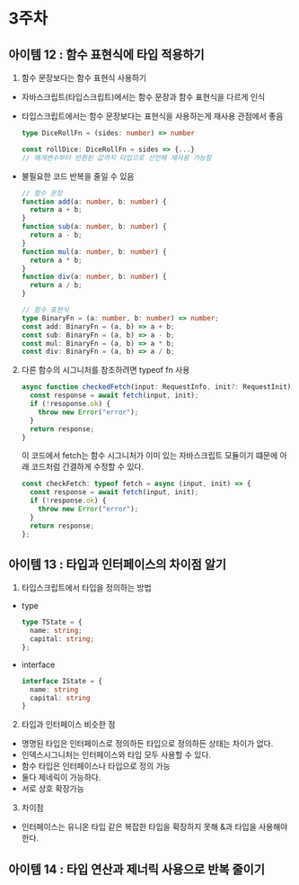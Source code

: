 # 3주차

## 아이템 12 : 함수 표현식에 타입 적용하기

1. 함수 문장보다는 함수 표현식 사용하기

- 자바스크립트(타입스크립트)에서는 함수 문장과 함수 표현식을 다르게 인식
- 타입스크립트에서는 함수 문장보다는 표현식을 사용하는게 재사용 관점에서 좋음

  ```ts
  type DiceRollFn = (sides: number) => number

  const rollDice: DiceRollFn = sides => {...}
  // 매개변수부터 반환된 값까지 타입으로 선언해 재사용 가능함
  ```

- 불필요한 코드 반복을 줄일 수 있음

  ```ts
  // 함수 문장
  function add(a: number, b: number) {
    return a + b;
  }
  function sub(a: number, b: number) {
    return a - b;
  }
  function mul(a: number, b: number) {
    return a * b;
  }
  function div(a: number, b: number) {
    return a / b;
  }

  // 함수 표현식
  type BinaryFn = (a: number, b: number) => number;
  const add: BinaryFn = (a, b) => a + b;
  const sub: BinaryFn = (a, b) => a - b;
  const mul: BinaryFn = (a, b) => a * b;
  const div: BinaryFn = (a, b) => a / b;
  ```

2. 다른 함수의 시그니처를 참조하려면 typeof fn 사용
   ```ts
   async function checkedFetch(input: RequestInfo, init?: RequestInit) {
     const response = await fetch(input, init);
     if (!resoponse.ok) {
       throw new Error("error");
     }
     return response;
   }
   ```
   이 코드에서 fetch는 함수 시그니처가 이미 있는 자바스크립트 모듈이기 떄문에 아래 코드처럼 간결하게 수정할 수 있다.
   ```ts
   const checkFetch: typeof fetch = async (input, init) => {
     const response = await fetch(input, init);
     if (!response.ok) {
       throw new Error("error");
     }
     return response;
   };
   ```

## 아이템 13 : 타입과 인터페이스의 차이점 알기

1. 타입스크립트에서 타입을 정의하는 방법

- type
  ```ts
  type TState = {
    name: string;
    capital: string;
  };
  ```
- interface
  ```ts
  interface IState = {
    name: string
    capital: string
  }
  ```

2. 타입과 인터페이스 비슷한 점

- 명명된 타입은 인터페이스로 정의하든 타입으로 정의하든 상태는 차이가 없다.
- 인덱스시그니처는 인터페이스와 타입 모두 사용할 수 있다.
- 함수 타입은 인터페이스나 타입으로 정의 가능
- 둘다 제네릭이 가능하다.
- 서로 상호 확장가능

3. 차이점

- 인터페이스는 유니온 타입 같은 복잡한 타입을 확장하지 못해 &과 타입을 사용해야한다.

## 아이템 14 : 타입 연산과 제너릭 사용으로 반복 줄이기

